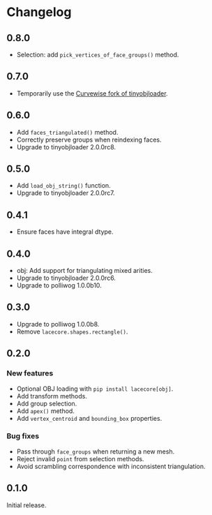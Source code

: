 # Changelog

## 0.8.0

- Selection: add `pick_vertices_of_face_groups()` method.

## 0.7.0

- Temporarily use the [Curvewise fork of tinyobjloader][fork].

[fork]: https://github.com/curvewise-forks/tinyobjloader

## 0.6.0

- Add `faces_triangulated()` method.
- Correctly preserve groups when reindexing faces.
- Upgrade to tinyobjloader 2.0.0rc8.

## 0.5.0

- Add `load_obj_string()` function.
- Upgrade to tinyobjloader 2.0.0rc7.

## 0.4.1

- Ensure faces have integral dtype.

## 0.4.0

- obj: Add support for triangulating mixed arities.
- Upgrade to tinyobjloader 2.0.0rc6.
- Upgrade to polliwog 1.0.0b10.

## 0.3.0

- Upgrade to polliwog 1.0.0b8.
- Remove `lacecore.shapes.rectangle()`.

## 0.2.0

### New features

- Optional OBJ loading with `pip install lacecore[obj]`.
- Add transform methods.
- Add group selection.
- Add `apex()` method.
- Add `vertex_centroid` and `bounding_box` properties.

### Bug fixes

- Pass through `face_groups` when returning a new mesh.
- Reject invalid `point` from selection methods.
- Avoid scrambling correspondence with inconsistent triangulation.


## 0.1.0

Initial release.
